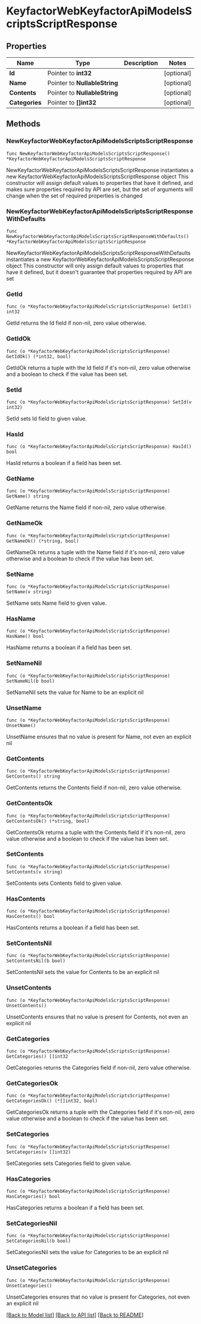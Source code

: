 # KeyfactorWebKeyfactorApiModelsScriptsScriptResponse

## Properties

Name | Type | Description | Notes
------------ | ------------- | ------------- | -------------
**Id** | Pointer to **int32** |  | [optional] 
**Name** | Pointer to **NullableString** |  | [optional] 
**Contents** | Pointer to **NullableString** |  | [optional] 
**Categories** | Pointer to **[]int32** |  | [optional] 

## Methods

### NewKeyfactorWebKeyfactorApiModelsScriptsScriptResponse

`func NewKeyfactorWebKeyfactorApiModelsScriptsScriptResponse() *KeyfactorWebKeyfactorApiModelsScriptsScriptResponse`

NewKeyfactorWebKeyfactorApiModelsScriptsScriptResponse instantiates a new KeyfactorWebKeyfactorApiModelsScriptsScriptResponse object
This constructor will assign default values to properties that have it defined,
and makes sure properties required by API are set, but the set of arguments
will change when the set of required properties is changed

### NewKeyfactorWebKeyfactorApiModelsScriptsScriptResponseWithDefaults

`func NewKeyfactorWebKeyfactorApiModelsScriptsScriptResponseWithDefaults() *KeyfactorWebKeyfactorApiModelsScriptsScriptResponse`

NewKeyfactorWebKeyfactorApiModelsScriptsScriptResponseWithDefaults instantiates a new KeyfactorWebKeyfactorApiModelsScriptsScriptResponse object
This constructor will only assign default values to properties that have it defined,
but it doesn't guarantee that properties required by API are set

### GetId

`func (o *KeyfactorWebKeyfactorApiModelsScriptsScriptResponse) GetId() int32`

GetId returns the Id field if non-nil, zero value otherwise.

### GetIdOk

`func (o *KeyfactorWebKeyfactorApiModelsScriptsScriptResponse) GetIdOk() (*int32, bool)`

GetIdOk returns a tuple with the Id field if it's non-nil, zero value otherwise
and a boolean to check if the value has been set.

### SetId

`func (o *KeyfactorWebKeyfactorApiModelsScriptsScriptResponse) SetId(v int32)`

SetId sets Id field to given value.

### HasId

`func (o *KeyfactorWebKeyfactorApiModelsScriptsScriptResponse) HasId() bool`

HasId returns a boolean if a field has been set.

### GetName

`func (o *KeyfactorWebKeyfactorApiModelsScriptsScriptResponse) GetName() string`

GetName returns the Name field if non-nil, zero value otherwise.

### GetNameOk

`func (o *KeyfactorWebKeyfactorApiModelsScriptsScriptResponse) GetNameOk() (*string, bool)`

GetNameOk returns a tuple with the Name field if it's non-nil, zero value otherwise
and a boolean to check if the value has been set.

### SetName

`func (o *KeyfactorWebKeyfactorApiModelsScriptsScriptResponse) SetName(v string)`

SetName sets Name field to given value.

### HasName

`func (o *KeyfactorWebKeyfactorApiModelsScriptsScriptResponse) HasName() bool`

HasName returns a boolean if a field has been set.

### SetNameNil

`func (o *KeyfactorWebKeyfactorApiModelsScriptsScriptResponse) SetNameNil(b bool)`

 SetNameNil sets the value for Name to be an explicit nil

### UnsetName
`func (o *KeyfactorWebKeyfactorApiModelsScriptsScriptResponse) UnsetName()`

UnsetName ensures that no value is present for Name, not even an explicit nil
### GetContents

`func (o *KeyfactorWebKeyfactorApiModelsScriptsScriptResponse) GetContents() string`

GetContents returns the Contents field if non-nil, zero value otherwise.

### GetContentsOk

`func (o *KeyfactorWebKeyfactorApiModelsScriptsScriptResponse) GetContentsOk() (*string, bool)`

GetContentsOk returns a tuple with the Contents field if it's non-nil, zero value otherwise
and a boolean to check if the value has been set.

### SetContents

`func (o *KeyfactorWebKeyfactorApiModelsScriptsScriptResponse) SetContents(v string)`

SetContents sets Contents field to given value.

### HasContents

`func (o *KeyfactorWebKeyfactorApiModelsScriptsScriptResponse) HasContents() bool`

HasContents returns a boolean if a field has been set.

### SetContentsNil

`func (o *KeyfactorWebKeyfactorApiModelsScriptsScriptResponse) SetContentsNil(b bool)`

 SetContentsNil sets the value for Contents to be an explicit nil

### UnsetContents
`func (o *KeyfactorWebKeyfactorApiModelsScriptsScriptResponse) UnsetContents()`

UnsetContents ensures that no value is present for Contents, not even an explicit nil
### GetCategories

`func (o *KeyfactorWebKeyfactorApiModelsScriptsScriptResponse) GetCategories() []int32`

GetCategories returns the Categories field if non-nil, zero value otherwise.

### GetCategoriesOk

`func (o *KeyfactorWebKeyfactorApiModelsScriptsScriptResponse) GetCategoriesOk() (*[]int32, bool)`

GetCategoriesOk returns a tuple with the Categories field if it's non-nil, zero value otherwise
and a boolean to check if the value has been set.

### SetCategories

`func (o *KeyfactorWebKeyfactorApiModelsScriptsScriptResponse) SetCategories(v []int32)`

SetCategories sets Categories field to given value.

### HasCategories

`func (o *KeyfactorWebKeyfactorApiModelsScriptsScriptResponse) HasCategories() bool`

HasCategories returns a boolean if a field has been set.

### SetCategoriesNil

`func (o *KeyfactorWebKeyfactorApiModelsScriptsScriptResponse) SetCategoriesNil(b bool)`

 SetCategoriesNil sets the value for Categories to be an explicit nil

### UnsetCategories
`func (o *KeyfactorWebKeyfactorApiModelsScriptsScriptResponse) UnsetCategories()`

UnsetCategories ensures that no value is present for Categories, not even an explicit nil

[[Back to Model list]](../README.md#documentation-for-models) [[Back to API list]](../README.md#documentation-for-api-endpoints) [[Back to README]](../README.md)


